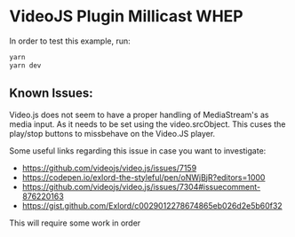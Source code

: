 # VideoJS Plugin Millicast WHEP

In order to test this example, run:

```bash
yarn
yarn dev
```

## Known Issues:

Video.js does not seem to have a proper handling of MediaStream's as media input. As it needs to be set using the video.srcObject. This cuses the play/stop buttons to missbehave on the Video.JS player.

Some useful links regarding this issue in case you want to investigate:
* https://github.com/videojs/video.js/issues/7159
* https://codepen.io/exlord-the-styleful/pen/oNWjBjR?editors=1000
* https://github.com/videojs/video.js/issues/7304#issuecomment-876220163
* https://gist.github.com/Exlord/c0029012278674865eb026d2e5b60f32

This will require some work in order 